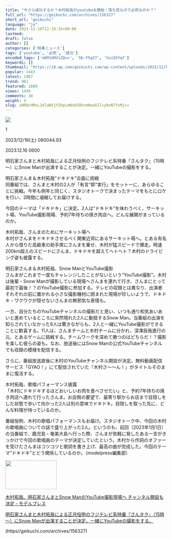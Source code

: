 ```yaml
---
title: "今さら成功するか？木村拓哉がyoutubeを開始！落ち目なので必死なのか？"
full_url: "https://geikuchi.com/archives/156327"
short_url: "geikuchi"
language: "ja"
date: 2023-12-16T12:19:35+09:00
lastmod: 
draft: false
author: []
categories: ['時事ニュース']
tags: ['youtube', '必死', '成功']
encoded_tags: ['eW91dHViZQ==', '5b-F5q27', '5oiQ5Yqf']
keywords: []
thumbnail: "https://i0.wp.com/geikuchi.com/wp-content/uploads/2023/12/kimutaku.jpg?fit=1280%2C853&ssl=1"
popular: 1443
latest: 1967
trend: 961
featured: 1889
views: 1494
comments: 38
weight: 4
slug: aHR0cHMvL2dlaWt1Y2hpLmNvbS9hcmNoaXZlcy8xNTYzMjc=
---
```


![](https://i0.wp.com/geikuchi.com/wp-content/uploads/2023/12/kimutaku.jpg?fit=1280%2C853&ssl=1)

<div><p class='t_h'><p>1 <p> 2023/12/16(土) 080044.93 </p></p></p><p> 2023.12.16 0600 </p> <p>明石家さんまと木村拓哉による正月恒例のフジテレビ系特番『さんタク』（15時～）にSnow Manが出演することが決定。一緒にYouTubeの撮影をする。</p> <p>明石家さんま＆木村拓哉“ドキドキ”企画に挑戦<br> 同番組では、さんまと木村の2人が「有言“即”実行」をモットーに、あらゆることに挑戦。今年も例年と同じく、スタジオトークで決まったテーマをもとにロケを行い、2時間に凝縮してお届けする。</p> <p>今回のテーマは「ドキドキ」に決定。2人は“ドキドキ”を味わうべく、サーキット場、YouTube撮影現場、予約7年待ちの焼き肉店へ。どんな展開がまっているのか。</p> <p>木村拓哉、さんまのためにサーキット場へ<br> 木村がさんまをドキドキさせるべく関東近郊にあるサーキット場へ。とある有名人から借りた高級車の助手席にさんまを乗せ、木村が猛スピードで爆走。時速200km超えのスピードにさんま、ドキドキを超えてヘトヘト？木村のドライビング姿も披露する。</p> <p>明石家さんま＆木村拓哉、Snow ManとYouTube撮影<br> さんまがこれまで一度もチャレンジしたことがないという“YouTube撮影”。木村は後輩・Snow Manが撮影している現場へさんまを連れて行き、さんまにとって最初で最後！？のYouTube撮影に参加する。テレビの収録とは異なり、出演者それぞれの前に置かれる小さな撮影機材に囲まれた現場が珍しいようで、ドキドキ・ワクワクが隠せないさんまの無邪気な表情も。</p> <p>一方、自分たちのYouTubeチャンネルの撮影だと思い、いつも通り和気あいあいと進めているところに突然現れた2人に動揺するSnow Man。当番組の出演を知らされていなかった9人は驚きながらも、2人と一緒にYouTube撮影ができることに歓喜する。11人は、さんまチームと木村チームに分かれ、深澤辰哉進行の元、とあるゲームに挑戦する。チームワークを深めて勝つのはどちらだ！？撮影を楽しむ彼らの姿も。なお、放送後にはSnow Manの公式YouTubeチャンネルでも収録の模様を配信する。</p> <p>さらに、番組放送直後に木村のYouTubeチャンネル開設が決定。無料動画配信サービス「GYAO！」にて配信されていた『木村さ～～ん！』がタイトルそのままに復活する。</p> <p>木村拓哉、歌唱パフォーマンス披露<br> 「木村にドキドキするほどおいしいお肉を食べさせたい」と、予約7年待ちの焼き肉店へ連れて行ったさんま。お店側の要望で、最寄り駅からお店まで目隠しをした状態で歩いて向かった2人は別の意味でドキドキ。目隠しを取った先に、どんな料理が待っているのか。</p> <p>番組恒例、木村の歌唱パフォーマンスもお届け。スタジオトーク中、今回の木村の歌唱曲についての話で盛り上がった2人。というのも、前回（2023年1月1日）の当番組で、鹿児島・奄美大島へ行った際、さんまが気軽に発したある一言がきっかけで今回の歌唱曲のテーマが決定していたという。木村から作詞のオファーを受けたさんまはコツコツと歌詞を書き上げ、最高の曲が完成した。今回のテーマ“ドキドキ”とどう関係しているのか。（modelpress編集部）</p> <a rel='noopener' target='_blank' href='https//mdpr.jp/news/detail/4102552' title='木村拓哉、明石家さんまとSnow ManのYouTube撮影現場へ チャンネル開設も決定 - モデルプレス' class='blogcard-wrap external-blogcard-wrap a-wrap cf'><p class='blogcard-label external-blogcard-label'><p class='fa'></p></p><img src='https//i0.wp.com/geikuchi.com/wp-content/uploads/cocoon-resources/blog-card-cache/436e040d370933a522ef6f6d06b0c390.jpg?resize=160%2C90&ssl=1' alt='' class='blogcard-thumb-image external-blogcard-thumb-image' width='160' height='90'><p class='blogcard-title external-blogcard-title'>木村拓哉、明石家さんまとSnow ManのYouTube撮影現場へ チャンネル開設も決定 - モデルプレス</p><p class='blogcard-snippet external-blogcard-snippet'>明石家さんまと木村拓哉による正月恒例のフジテレビ系特番『さんタク』（15時～）にSnow Manが出演することが決定。一緒にYouTubeの撮影をする。</p></a> </div>

(https//geikuchi.com/archives/156327)
